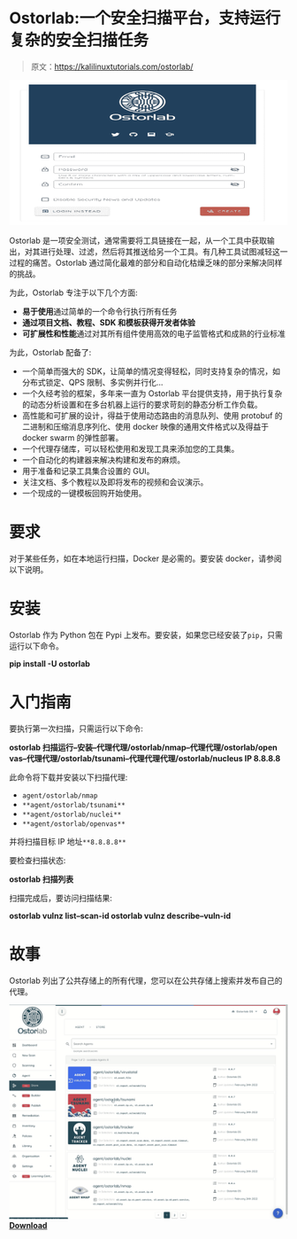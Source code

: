 # Ostorlab:一个安全扫描平台，支持运行复杂的安全扫描任务

> 原文：<https://kalilinuxtutorials.com/ostorlab/>

[![](img//0c0bf055179775d38c5524ecb3b4b36b.png)](https://blogger.googleusercontent.com/img/b/R29vZ2xl/AVvXsEiaz0OKjpBPLU7FJrDJ0ettEqvYgHc48EkAIcEsS6n811fT2UASnNKJD_KNod6gwJQtM43rcJO8uLTIe0jODK-MTl9NRVoY4kxUtwjmN77sAxbBqH20K50Y6MxvvbI5LlwbeBt_zAKjc-zjr1MklmnsvSPj3AugON_r1tYT3he7EZ6q8eDgSUdIv35o/s728/register%20(1).png)

Ostorlab 是一项安全测试，通常需要将工具链接在一起，从一个工具中获取输出，对其进行处理、过滤，然后将其推送给另一个工具。有几种工具试图减轻这一过程的痛苦。Ostorlab 通过简化最难的部分和自动化枯燥乏味的部分来解决同样的挑战。

为此，Ostorlab 专注于以下几个方面:

*   **易于使用**通过简单的一个命令行执行所有任务
*   **通过项目文档、教程、SDK 和模板获得开发者体验**
*   **可扩展性和性能**通过对其所有组件使用高效的电子监管格式和成熟的行业标准

为此，Ostorlab 配备了:

*   一个简单而强大的 SDK，让简单的情况变得轻松，同时支持复杂的情况，如分布式锁定、QPS 限制、多实例并行化…
*   一个久经考验的框架，多年来一直为 Ostorlab 平台提供支持，用于执行复杂的动态分析设置和在多台机器上运行的要求苛刻的静态分析工作负载。
*   高性能和可扩展的设计，得益于使用动态路由的消息队列、使用 protobuf 的二进制和压缩消息序列化、使用 docker 映像的通用文件格式以及得益于 docker swarm 的弹性部署。
*   一个代理存储库，可以轻松使用和发现工具来添加您的工具集。
*   一个自动化的构建器来解决构建和发布的麻烦。
*   用于准备和记录工具集合设置的 GUI。
*   关注文档、多个教程以及即将发布的视频和会议演示。
*   一个现成的一键模板回购开始使用。

# 要求

对于某些任务，如在本地运行扫描，Docker 是必需的。要安装 docker，请参阅以下说明。

# 安装

Ostorlab 作为 Python 包在 Pypi 上发布。要安装，如果您已经安装了`pip`，只需运行以下命令。

**pip install -U ostorlab**

# 入门指南

要执行第一次扫描，只需运行以下命令:

**ostorlab 扫描运行–安装–代理代理/ostorlab/nmap–代理代理/ostorlab/open vas–代理代理/ostorlab/tsunami–代理代理代理/ostorlab/nucleus IP 8.8.8.8**

此命令将下载并安装以下扫描代理:

*   `agent/ostorlab/nmap`
*   `**agent/ostorlab/tsunami**`
*   `**agent/ostorlab/nuclei**`
*   `**agent/ostorlab/openvas**`

并将扫描目标 IP 地址`**8.8.8.8**`

要检查扫描状态:

**ostorlab 扫描列表**

扫描完成后，要访问扫描结果:

**ostorlab vulnz list–scan-id
ostorlab vulnz describe–vuln-id**

# 故事

Ostorlab 列出了公共存储上的所有代理，您可以在公共存储上搜索并发布自己的代理。

![](img//4fce20566616838afd4370e296df1112.png)[**Download**](https://github.com/Ostorlab/ostorlab)